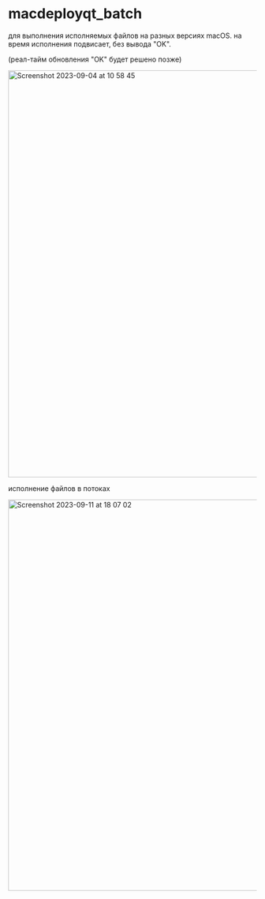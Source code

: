 # macdeployqt_batch

для выполнения исполняемых файлов на разных версиях macOS.
на время исполнения подвисает, без вывода "OK".

(реал-тайм обновления "OK" будет решено позже)

<img width="825" alt="Screenshot 2023-09-04 at 10 58 45" src="https://github.com/dmytra/macdeployqt_batch/assets/105235692/6d75c68e-19e3-4ab7-a3a1-9d0833261147">


исполнение файлов в потоках

<img width="793" alt="Screenshot 2023-09-11 at 18 07 02" src="https://github.com/dmytra/macdeployqt_batch/assets/105235692/0c8452a1-e8c2-4311-a8b0-0cc98df30ada">
